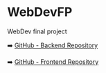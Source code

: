 # WebDevFP
WebDev final project

➡️ [GitHub - Backend Repository](https://github.com/berniq/XWebBackend)

➡️ [GitHub - Frontend Repository](https://github.com/berniq/XWebFrontend)
